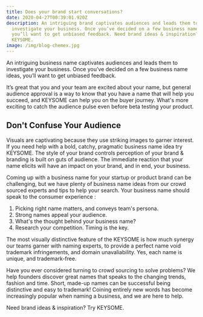 ```yaml
---
title: Does your brand start conversations?
date: 2020-04-27T00:39:01.920Z
description: An intriguing brand captivates audiences and leads them to
  investigate your business. Once you’ve decided on a few business name ideas,
  you’ll want to get unbiased feedback. Need brand ideas & inspiration? Try
  KEYSOME.
image: /img/blog-chemex.jpg
---
```

An intriguing business name captivates audiences and leads them to investigate your business. Once you’ve decided on a few business name ideas, you’ll want to get unbiased feedback. 

It’s great that you and your team are excited about your name, but general audience approval is a way to know that you have a name that will help you succeed, and KEYSOME can help you on the buyer journey. What's more exciting to catch the audience pulse even before beta testing your product. 

## Don't Confuse Your Audience

Visuals are captivating because they use striking images to garner interest. If you need help with a bold, catchy, pragmatic business name idea try KEYSOME. The style of your brand controls perception of your brand & branding is built on guts of audience. The immediate reaction that your name elicits will have an impact on your brand, and in end, your business. 

Coming up with a business name for your startup or product brand can be challenging, but we have plenty of business name ideas from our crowd sourced experts and tips to help your search. Your business name should speak to the consumer experience :

1. Picking right name matters, and conveys team's persona.
2. Strong names appeal your audience.
3. What's the thought behind your business name?
4. Research your competition. Timing is the key.

The most visually distinctive feature of the KEYSOME is how much synergy our teams garner with naming experts, to provide a perfect name void trademark infringements, and domain unavaliability. Yes, each name is unique, and trademark-free.

Have you ever considered turning to crowd sourcing to solve problems? We help founders discover great names that speaks to the changing trends, fashion and time. Short, made-up names can be successful being distinctive and easy to trademark! Coining entirely new words has become increasingly popular when naming a business, and we are here to help.

Need brand ideas & inspiration? Try KEYSOME.